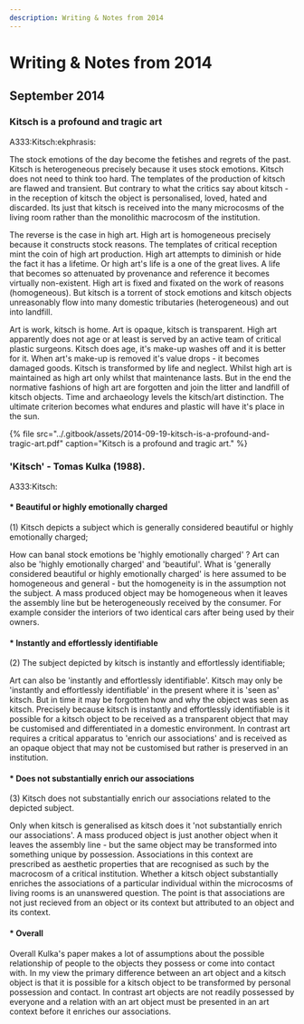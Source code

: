 ```yaml
---
description: Writing & Notes from 2014
---
```


# Writing & Notes from 2014

## September 2014

### Kitsch is a profound and tragic art

A333:Kitsch:ekphrasis:

The stock emotions of the day become the fetishes and regrets of the past. Kitsch is heterogeneous precisely because it uses stock emotions. Kitsch does not need to think too hard. The templates of the production of kitsch are flawed and transient. But contrary to what the critics say about kitsch - in the reception of kitsch the object is personalised, loved, hated and discarded. Its just that kitsch is received into the many microcosms of the living room rather than the monolithic macrocosm of the institution.

The reverse is the case in high art. High art is homogeneous precisely because it constructs stock reasons. The templates of critical reception mint the coin of high art production. High art attempts to diminish or hide the fact it has a lifetime. Or high art's life is a one of the great lives. A life that becomes so attenuated by provenance and reference it becomes virtually non-existent. High art is fixed and fixated on the work of reasons \(homogeneous\). But kitsch is a torrent of stock emotions and kitsch objects unreasonably flow into many domestic tributaries \(heterogeneous\) and out into landfill.

Art is work, kitsch is home. Art is opaque, kitsch is transparent. High art apparently does not age or at least is served by an active team of critical plastic surgeons. Kitsch does age, it's make-up washes off and it is better for it. When art's make-up is removed it's value drops - it becomes damaged goods. Kitsch is transformed by life and neglect. Whilst high art is maintained as high art only whilst that maintenance lasts. But in the end the normative fashions of high art are forgotten and join the litter and landfill of kitsch objects. Time and archaeology levels the kitsch/art distinction. The ultimate criterion becomes what endures and plastic will have it's place in the sun.

{% file src="../.gitbook/assets/2014-09-19-kitsch-is-a-profound-and-tragic-art.pdf" caption="Kitsch is a profound and tragic art." %}

### 'Kitsch' - Tomas Kulka \(1988\). 

A333:Kitsch:

#### **\*** Beautiful or highly emotionally charged

\(1\) Kitsch depicts a subject which is generally considered beautiful or highly emotionally charged;

How can banal stock emotions be 'highly emotionally charged' ? Art can also be 'highly emotionally charged' and 'beautiful'. What is 'generally considered beautiful or highly emotionally charged' is here assumed to be homogeneous and general - but the homogeneity is in the assumption not the subject. A mass produced object may be homogeneous when it leaves the assembly line but be heterogeneously received by the consumer. For example consider the interiors of two identical cars after being used by their owners.

#### **\*** Instantly and effortlessly identifiable

\(2\) The subject depicted by kitsch is instantly and effortlessly identifiable;

Art can also be 'instantly and effortlessly identifiable'. Kitsch may only be 'instantly and effortlessly identifiable' in the present where it is 'seen as' kitsch. But in time it may be forgotten how and why the object was seen as kitsch. Precisely because kitsch is instantly and effortlessly identifiable is it possible for a kitsch object to be received as a transparent object that may be customised and differentiated in a domestic environment. In contrast art requires a critical apparatus to 'enrich our associations' and is received as an opaque object that may not be customised but rather is preserved in an institution.

#### **\*** Does not substantially enrich our associations

\(3\) Kitsch does not substantially enrich our associations related to the depicted subject.

Only when kitsch is generalised as kitsch does it 'not substantially enrich our associations'. A mass produced object is just another object when it leaves the assembly line - but the same object may be transformed into something unique by possession. Associations in this context are prescribed as aesthetic properties that are recognised as such by the macrocosm of a critical institution. Whether a kitsch object substantially enriches the associations of a particular individual within the microcosms of living rooms is an unanswered question. The point is that associations are not just recieved from an object or its context but attributed to an object and its context.

#### **\*** Overall

Overall Kulka's paper makes a lot of assumptions about the possible relationship of people to the objects they possess or come into contact with. In my view the primary difference between an art object and a kitsch object is that it is possible for a kitsch object to be transformed by personal possession and contact. In contrast art objects are not readily possessed by everyone and a relation with an art object must be presented in an art context before it enriches our associations.

